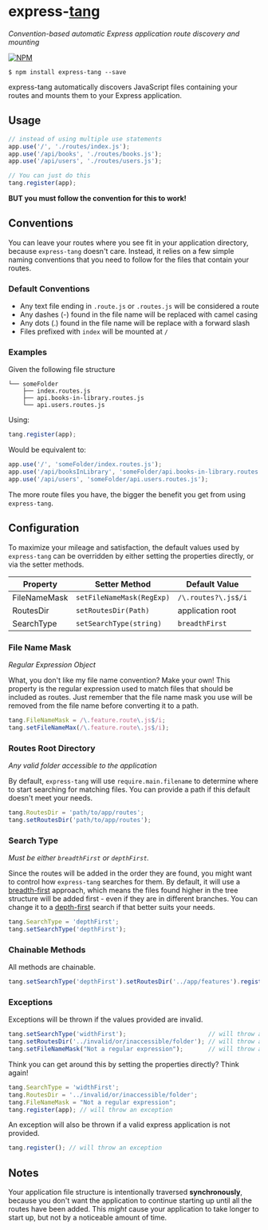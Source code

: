express-[tang](https://translate.google.com/#th/en/%E0%B8%97%E0%B8%B2%E0%B8%87)
===============================================================================

*Convention-based automatic Express application route discovery and mounting*

[![NPM](https://nodei.co/npm/express-tang.png?downloads=true&downloadRank=true&stars=true)](https://nodei.co/npm/express-tang/)

```
$ npm install express-tang --save
```

express-tang automatically discovers JavaScript files containing your routes and mounts them to your Express application.

## Usage ##

```javascript
// instead of using multiple use statements
app.use('/', './routes/index.js');
app.use('/api/books', './routes/books.js');
app.use('/api/users', './routes/users.js');

// You can just do this
tang.register(app);
```

**BUT you must follow the convention for this to work!**

## Conventions ##

You can leave your routes where you see fit in your application directory, because `express-tang` doesn't care. Instead, it relies on a few simple naming conventions that you need to follow for the files that contain your routes.

### Default Conventions ###

- Any text file ending in `.route.js` or `.routes.js` will be considered a route
- Any dashes (-) found in the file name will be replaced with camel casing
- Any dots (.) found in the file name will be replace with a forward slash
- Files prefixed with `index` will be mounted at `/`

### Examples ###

Given the following file structure

```
└── someFolder
    ├── index.routes.js
    ├── api.books-in-library.routes.js
    └── api.users.routes.js
```

Using:

```javascript
tang.register(app);
```

Would be equivalent to:

```javascript
app.use('/', 'someFolder/index.routes.js');
app.use('/api/booksInLibrary', 'someFolder/api.books-in-library.routes.js');
app.use('/api/users', 'someFolder/api.users.routes.js');
```

The more route files you have, the bigger the benefit you get from using `express-tang`.

## Configuration ##

To maximize your mileage and satisfaction, the default values used by `express-tang` can be overridden by either setting the properties directly, or via the setter methods.

| Property     | Setter Method             | Default Value       |
|--------------|---------------------------|---------------------|
| FileNameMask | `setFileNameMask(RegExp)` | `/\.routes?\.js$/i` |
| RoutesDir    | `setRoutesDir(Path)`      | application root    |
| SearchType   | `setSearchType(string)`   | `breadthFirst`      |

### File Name Mask ###

*Regular Expression Object*

What, you don't like my file name convention? Make your own! This property is the regular expression used to match files that should be included as routes. Just remember that the file name mask you use will be removed from the file name before converting it to a path.

```javascript
tang.FileNameMask = /\.feature.route\.js$/i;
tang.setFileNameMax(/\.feature.route\.js$/i);
```

### Routes Root Directory ###

*Any valid folder accessible to the application*

By default, `express-tang` will use `require.main.filename` to determine where to start searching for matching files. You can provide a path if this default doesn't meet your needs.

```javascript
tang.RoutesDir = 'path/to/app/routes';
tang.setRoutesDir('path/to/app/routes');
```

### Search Type ###

*Must be either `breadthFirst` or `depthFirst`.*

Since the routes will be added in the order they are found, you might want to control how `express-tang` searches for them. By default, it will use a [breadth-first](https://en.wikipedia.org/wiki/Breadth-first_search) approach, which means the files found higher in the tree structure will be added first - even if they are in different branches. You can change it to a [depth-first](https://en.wikipedia.org/wiki/Depth-first_search) search if that better suits your needs.

```javascript
tang.SearchType = 'depthFirst';
tang.setSearchType('depthFirst');
```

### Chainable Methods ###

All methods are chainable.

```javascript
tang.setSearchType('depthFirst').setRoutesDir('../app/features').register(app);
```

### Exceptions ###

Exceptions will be thrown if the values provided are invalid.

```javascript
tang.setSearchType('widthFirst');                       // will throw an exception
tang.setRoutesDir('../invalid/or/inaccessible/folder'); // will throw an exception
tang.setFileNameMask("Not a regular expression");       // will throw an exception
```

Think you can get around this by setting the properties directly? Think again!

```javascript
tang.SearchType = 'widthFirst';
tang.RoutesDir = '../invalid/or/inaccessible/folder';
tang.FileNameMask = "Not a regular expression";
tang.register(app); // will throw an exception
```

An exception will also be thrown if a valid express application is not provided.
```javascript
tang.register(); // will throw an exception
```

## Notes ##

Your application file structure is intentionally traversed **synchronously**, because you don't want the application to continue starting up until all the routes have been added. This *might* cause your application to take longer to start up, but not by a noticeable amount of time.
